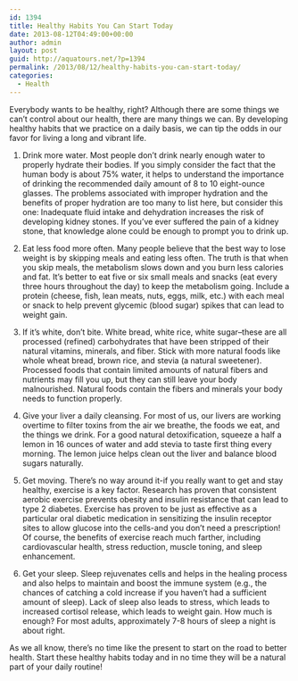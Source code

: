 ```yaml
---
id: 1394
title: Healthy Habits You Can Start Today
date: 2013-08-12T04:49:00+00:00
author: admin
layout: post
guid: http://aquatours.net/?p=1394
permalink: /2013/08/12/healthy-habits-you-can-start-today/
categories:
  - Health
---
```

Everybody wants to be healthy, right? Although there are some things we can&#8217;t control about our health, there are many things we can. By developing healthy habits that we practice on a daily basis, we can tip the odds in our favor for living a long and vibrant life.

1. Drink more water. Most people don&#8217;t drink nearly enough water to properly hydrate their bodies. If you simply consider the fact that the human body is about 75% water, it helps to understand the importance of drinking the recommended daily amount of 8 to 10 eight-ounce glasses. The problems associated with improper hydration and the benefits of proper hydration are too many to list here, but consider this one: Inadequate fluid intake and dehydration increases the risk of developing kidney stones. If you&#8217;ve ever suffered the pain of a kidney stone, that knowledge alone could be enough to prompt you to drink up.

2. Eat less food more often. Many people believe that the best way to lose weight is by skipping meals and eating less often. The truth is that when you skip meals, the metabolism slows down and you burn less calories and fat. It&#8217;s better to eat five or six small meals and snacks (eat every three hours throughout the day) to keep the metabolism going. Include a protein (cheese, fish, lean meats, nuts, eggs, milk, etc.) with each meal or snack to help prevent glycemic (blood sugar) spikes that can lead to weight gain.

3. If it&#8217;s white, don&#8217;t bite. White bread, white rice, white sugar&#8211;these are all processed (refined) carbohydrates that have been stripped of their natural vitamins, minerals, and fiber. Stick with more natural foods like whole wheat bread, brown rice, and stevia (a natural sweetener). Processed foods that contain limited amounts of natural fibers and nutrients may fill you up, but they can still leave your body malnourished. Natural foods contain the fibers and minerals your body needs to function properly.

4. Give your liver a daily cleansing. For most of us, our livers are working overtime to filter toxins from the air we breathe, the foods we eat, and the things we drink. For a good natural detoxification, squeeze a half a lemon in 16 ounces of water and add stevia to taste first thing every morning. The lemon juice helps clean out the liver and balance blood sugars naturally.

5. Get moving. There&#8217;s no way around it-if you really want to get and stay healthy, exercise is a key factor. Research has proven that consistent aerobic exercise prevents obesity and insulin resistance that can lead to type 2 diabetes. Exercise has proven to be just as effective as a particular oral diabetic medication in sensitizing the insulin receptor sites to allow glucose into the cells-and you don&#8217;t need a prescription! Of course, the benefits of exercise reach much farther, including cardiovascular health, stress reduction, muscle toning, and sleep enhancement.

6. Get your sleep. Sleep rejuvenates cells and helps in the healing process and also helps to maintain and boost the immune system (e.g., the chances of catching a cold increase if you haven&#8217;t had a sufficient amount of sleep). Lack of sleep also leads to stress, which leads to increased cortisol release, which leads to weight gain. How much is enough? For most adults, approximately 7-8 hours of sleep a night is about right.
  
As we all know, there&#8217;s no time like the present to start on the road to better health. Start these healthy habits today and in no time they will be a natural part of your daily routine!